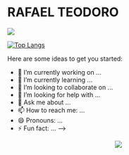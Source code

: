 # **RAFAEL TEODORO**


<picture>
<source 
  srcset="https://github-readme-stats.vercel.app/api?username=TeodoroRafael&show_icons=true&theme=dark&custom_title=GitHub Stats"
  media="(prefers-color-scheme: dark)"
/>
<source
  srcset="https://github-readme-stats.vercel.app/api?username=TeodoroRafael&show_icons=true"
  media="(prefers-color-scheme: light), (prefers-color-scheme: no-preference)"
/>
<img src="https://github-readme-stats.vercel.app/api?username=TeodoroRafael&show_icons=true" />
</picture>


[![Top Langs](https://github-readme-stats.vercel.app/api/top-langs/?username=TeodoroRafael&layout=compact&theme=dark)](https://github.com/anuraghazra/github-readme-stats)

Here are some ideas to get you started:

- 🔭 I’m currently working on ...
- 🌱 I’m currently learning ...
- 👯 I’m looking to collaborate on ...
- 🤔 I’m looking for help with ...
- 💬 Ask me about ...
- 📫 How to reach me: ...
- 😄 Pronouns: ...
- ⚡ Fun fact: ...
-->


<p align="center">
  <a href="https://skillicons.dev">
    <img src="https://skillicons.dev/icons?i=py,pytorch,django,r,mysql,github,aws" />
  </a>
</p>
